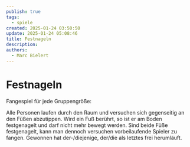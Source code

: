 ```yaml
---
publish: true
tags:
  - spiele
created: 2025-01-24 03:50:50
update: 2025-01-24 05:08:46
title: Festnageln
description: 
authors:
  - Marc Bielert
---
```


#  Festnageln

Fangespiel für jede Gruppengröße:

Alle Personen laufen durch den Raum und versuchen sich gegenseitig an den Füßen abzutippen. Wird ein Fuß berührt, so ist er am Boden festgenagelt und darf nicht mehr bewegt werden.
Sind beide Füße festgenagelt, kann man dennoch versuchen vorbeilaufende Spieler zu fangen.
Gewonnen hat der-/diejenige, der/die als letztes frei herumläuft.
